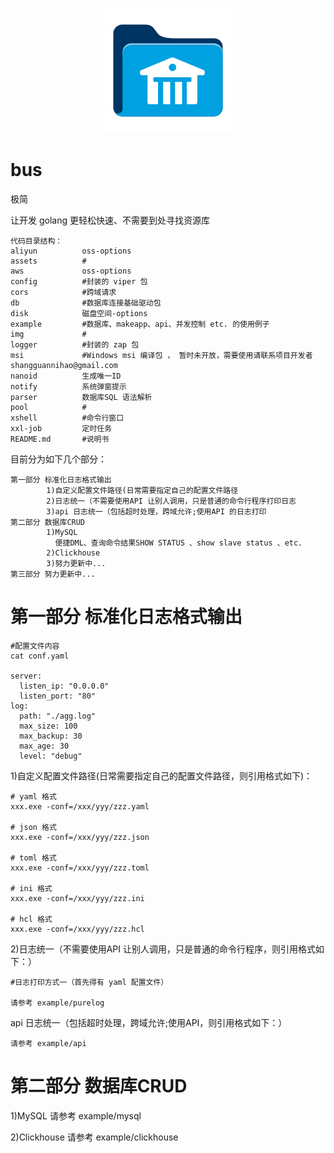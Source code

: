 <p align="center">
        <img src="img/logo.jpg">
</p>

# bus
极简

让开发 golang 更轻松快速、不需要到处寻找资源库

    代码目录结构：
    aliyun          oss-options
    assets          #
    aws             oss-options
    config          #封装的 viper 包
    cors            #跨域请求
    db              #数据库连接基础驱动包
    disk            磁盘空间-options
    example         #数据库、makeapp、api、并发控制 etc. 的使用例子
    img             #
    logger          #封装的 zap 包
    msi             #Windows msi 编译包 ， 暂时未开放，需要使用请联系项目开发者shangguannihao@gmail.com
    nanoid          生成唯一ID
    notify          系统弹窗提示
    parser          数据库SQL 语法解析
    pool            #
    xshell          #命令行窗口
    xxl-job         定时任务
    README.md       #说明书
目前分为如下几个部分：

    第一部分 标准化日志格式输出
            1)自定义配置文件路径(日常需要指定自己的配置文件路径
            2)日志统一（不需要使用API 让别人调用，只是普通的命令行程序打印日志
            3)api 日志统一（包括超时处理，跨域允许;使用API 的日志打印
    第二部分 数据库CRUD
            1)MySQL
              便捷DML、查询命令结果SHOW STATUS 、show slave status 、etc.
            2)Clickhouse
            3)努力更新中...
    第三部分 努力更新中...

# 第一部分 标准化日志格式输出
    #配置文件内容
    cat conf.yaml

    server:
      listen_ip: "0.0.0.0"
      listen_port: "80"
    log:
      path: "./agg.log"
      max_size: 100
      max_backup: 30
      max_age: 30
      level: "debug"

1)自定义配置文件路径(日常需要指定自己的配置文件路径，则引用格式如下)：

    # yaml 格式
    xxx.exe -conf=/xxx/yyy/zzz.yaml

    # json 格式
    xxx.exe -conf=/xxx/yyy/zzz.json

    # toml 格式
    xxx.exe -conf=/xxx/yyy/zzz.toml

    # ini 格式
    xxx.exe -conf=/xxx/yyy/zzz.ini

    # hcl 格式
    xxx.exe -conf=/xxx/yyy/zzz.hcl

2)日志统一（不需要使用API 让别人调用，只是普通的命令行程序，则引用格式如下：）

    #日志打印方式一（首先得有 yaml 配置文件）

    请参考 example/purelog

api 日志统一（包括超时处理，跨域允许;使用API，则引用格式如下：）
    
    请参考 example/api

# 第二部分 数据库CRUD
1)MySQL
请参考 example/mysql

2)Clickhouse
请参考 example/clickhouse
